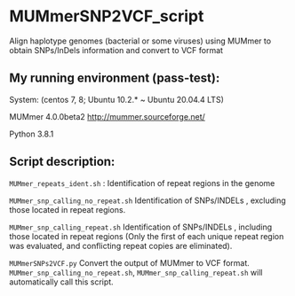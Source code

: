 # MUMmerSNP2VCF_script
Align haplotype genomes (bacterial or some viruses) using MUMmer to obtain SNPs/InDels information and convert to VCF format

## My running environment (pass-test):

System:	(centos 7, 8; Ubuntu 10.2.* ~ Ubuntu 20.04.4 LTS)

MUMmer 4.0.0beta2	http://mummer.sourceforge.net/

Python 3.8.1

## Script description:
`MUMmer_repeats_ident.sh`	: 	Identification of repeat regions in the genome

`MUMmer_snp_calling_no_repeat.sh` 	Identification of SNPs/INDELs , excluding those located in repeat  regions.

`MUMmer_snp_calling_repeat.sh` 	Identification of SNPs/INDELs , including those located in repeat regions (Only the first of each unique repeat region was evaluated, and conflicting repeat copies are eliminated).

`MUMmerSNPs2VCF.py`	Convert the output of MUMmer to VCF format. `MUMmer_snp_calling_no_repeat.sh`, `MUMmer_snp_calling_repeat.sh` will automatically call this script.

